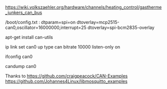 https://wiki.volkszaehler.org/hardware/channels/heating_control/gastherme_junkers_can_bus

/boot/config.txt :
dtparam=spi=on
dtoverlay=mcp2515-can0,oscillator=16000000,interrupt=25
dtoverlay=spi-bcm2835-overlay

apt-get install can-utils

ip link set can0 up type can bitrate 10000 listen-only on

ifconfig can0

candump can0



Thanks to
https://github.com/craigpeacock/CAN-Examples
https://github.com/Johannes4Linux/libmosquitto_examples

